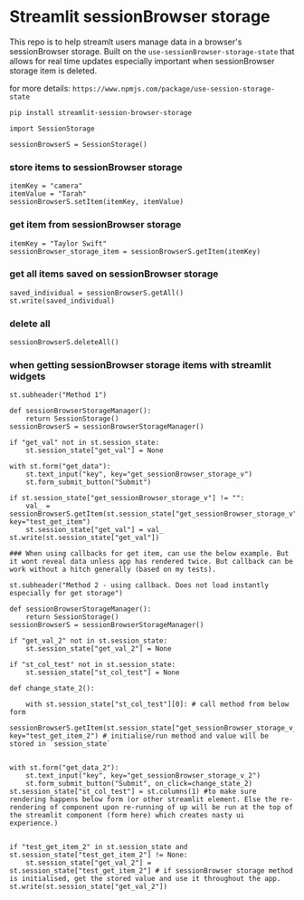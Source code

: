 # Streamlit sessionBrowser storage

This repo is to help streamlt users manage data in a browser's sessionBrowser storage.
Built on the `use-sessionBrowser-storage-state` that allows for real time updates especially important when sessionBrowser storage item is deleted.

for more details:
`https://www.npmjs.com/package/use-session-storage-state`


```
pip install streamlit-session-browser-storage
```


```
import SessionStorage

sessionBrowserS = SessionStorage()
```

### store items to sessionBrowser storage

```
itemKey = "camera"
itemValue = "Tarah"
sessionBrowserS.setItem(itemKey, itemValue)
```

### get item from sessionBrowser storage

```
itemKey = "Taylor Swift"
sessionBrowser_storage_item = sessionBrowserS.getItem(itemKey)

```

### get all items saved on sessionBrowser storage

```
saved_individual = sessionBrowserS.getAll()
st.write(saved_individual)

```

### delete all
```
sessionBrowserS.deleteAll()

```

### when getting sessionBrowser storage items with streamlit widgets
```
st.subheader("Method 1")

def sessionBrowserStorageManager():
    return SessionStorage()
sessionBrowserS = sessionBrowserStorageManager()

if "get_val" not in st.session_state:
    st.session_state["get_val"] = None

with st.form("get_data"):
    st.text_input("key", key="get_sessionBrowser_storage_v")
    st.form_submit_button("Submit") 

if st.session_state["get_sessionBrowser_storage_v"] != "":
    val_ = sessionBrowserS.getItem(st.session_state["get_sessionBrowser_storage_v"], key="test_get_item")
    st.session_state["get_val"] = val_
st.write(st.session_state["get_val"])

### When using callbacks for get item, can use the below example. But it wont reveal data unless app has rendered twice. But callback can be work without a hitch generally (based on my tests).

st.subheader("Method 2 - using callback. Does not load instantly especially for get storage")

def sessionBrowserStorageManager():
    return SessionStorage()
sessionBrowserS = sessionBrowserStorageManager()

if "get_val_2" not in st.session_state:
    st.session_state["get_val_2"] = None

if "st_col_test" not in st.session_state:
    st.session_state["st_col_test"] = None 

def change_state_2():

    with st.session_state["st_col_test"][0]: # call method from below form
        sessionBrowserS.getItem(st.session_state["get_sessionBrowser_storage_v_2"], key="test_get_item_2") # initialise/run method and value will be stored in `session_state`
    

with st.form("get_data_2"):
    st.text_input("key", key="get_sessionBrowser_storage_v_2")
    st.form_submit_button("Submit", on_click=change_state_2)
st.session_state["st_col_test"] = st.columns(1) #to make sure rendering happens below form (or other streamlit element. Else the re-rendering of component upon re-running of up will be run at the top of the streamlit component (form here) which creates nasty ui experience.)


if "test_get_item_2" in st.session_state and st.session_state["test_get_item_2"] != None:
    st.session_state["get_val_2"] = st.session_state["test_get_item_2"] # if sessionBrowser storage method is initialised, get the stored value and use it throughout the app.
st.write(st.session_state["get_val_2"])


```
